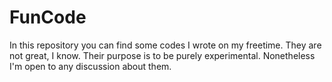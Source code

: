 # FunCode
In this repository you can find some codes I wrote on my freetime.
They are not great, I know. Their purpose  is to be purely experimental.
Nonetheless I'm open to any discussion about them.
